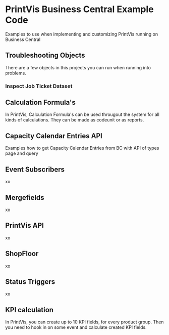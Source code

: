 # PrintVis Business Central Example Code

Examples to use when implementing and customizing PrintVis running on Business Central

## Troubleshooting Objects

There are a few objects in this projects you can run when running into problems.

### Inspect Job Ticket Dataset

## Calculation Formula's

In PrintVis, Calculation Formula's can be used througout the system for all kinds of calculations. They can be made as codeunit or as reports.

## Capacity Calendar Entries API

Examples how to get Capacity Calendar Entries from BC with API of types page and query

## Event Subscribers

xx

## Mergefields

xx

## PrintVis API

xx

## ShopFloor

xx

## Status Triggers

xx

## KPI calculation

In PrintVis, you can create up to 10 KPI fields, for every product group. Then you need to hook in on some event and calculate created KPI fields.